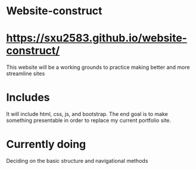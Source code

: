 # Website-construct
# https://sxu2583.github.io/website-construct/
This website will be a working grounds to practice making better 
and more streamline sites

# Includes
It will include html, css, js, and bootstrap. The end goal is to make
something presentable in order to replace my current portfolio site.

# Currently doing
Deciding on the basic structure and navigational methods

